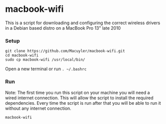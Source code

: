 # macbook-wifi
This is a script for downloading and configuring the correct wireless drivers in a Debian based distro on a MacBook Pro 13" late 2010

### Setup

```
git clone https://github.com/Macuyler/macbook-wifi.git
cd macbook-wifi
sudo cp macbook-wifi /usr/local/bin/
```

Open a new terminal or run `. ~/.bashrc`

### Run

Note: The first time you run this script on your machine you will need a wired internet connection. This will allow the script to install the required dependencies. Every time the script is run after that you will be able to run it without any internet connection.

```
macbook-wifi
```

